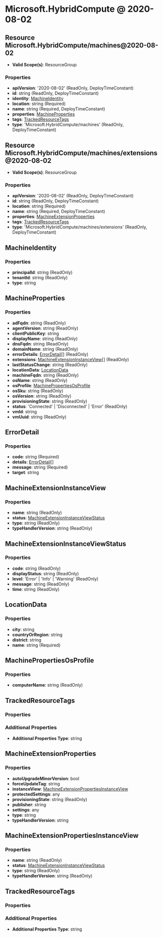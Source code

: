# Microsoft.HybridCompute @ 2020-08-02

## Resource Microsoft.HybridCompute/machines@2020-08-02
* **Valid Scope(s)**: ResourceGroup
### Properties
* **apiVersion**: '2020-08-02' (ReadOnly, DeployTimeConstant)
* **id**: string (ReadOnly, DeployTimeConstant)
* **identity**: [MachineIdentity](#machineidentity)
* **location**: string (Required)
* **name**: string (Required, DeployTimeConstant)
* **properties**: [MachineProperties](#machineproperties)
* **tags**: [TrackedResourceTags](#trackedresourcetags)
* **type**: 'Microsoft.HybridCompute/machines' (ReadOnly, DeployTimeConstant)

## Resource Microsoft.HybridCompute/machines/extensions@2020-08-02
* **Valid Scope(s)**: ResourceGroup
### Properties
* **apiVersion**: '2020-08-02' (ReadOnly, DeployTimeConstant)
* **id**: string (ReadOnly, DeployTimeConstant)
* **location**: string (Required)
* **name**: string (Required, DeployTimeConstant)
* **properties**: [MachineExtensionProperties](#machineextensionproperties)
* **tags**: [TrackedResourceTags](#trackedresourcetags)
* **type**: 'Microsoft.HybridCompute/machines/extensions' (ReadOnly, DeployTimeConstant)

## MachineIdentity
### Properties
* **principalId**: string (ReadOnly)
* **tenantId**: string (ReadOnly)
* **type**: string

## MachineProperties
### Properties
* **adFqdn**: string (ReadOnly)
* **agentVersion**: string (ReadOnly)
* **clientPublicKey**: string
* **displayName**: string (ReadOnly)
* **dnsFqdn**: string (ReadOnly)
* **domainName**: string (ReadOnly)
* **errorDetails**: [ErrorDetail](#errordetail)[] (ReadOnly)
* **extensions**: [MachineExtensionInstanceView](#machineextensioninstanceview)[] (ReadOnly)
* **lastStatusChange**: string (ReadOnly)
* **locationData**: [LocationData](#locationdata)
* **machineFqdn**: string (ReadOnly)
* **osName**: string (ReadOnly)
* **osProfile**: [MachinePropertiesOsProfile](#machinepropertiesosprofile)
* **osSku**: string (ReadOnly)
* **osVersion**: string (ReadOnly)
* **provisioningState**: string (ReadOnly)
* **status**: 'Connected' | 'Disconnected' | 'Error' (ReadOnly)
* **vmId**: string
* **vmUuid**: string (ReadOnly)

## ErrorDetail
### Properties
* **code**: string (Required)
* **details**: [ErrorDetail](#errordetail)[]
* **message**: string (Required)
* **target**: string

## MachineExtensionInstanceView
### Properties
* **name**: string (ReadOnly)
* **status**: [MachineExtensionInstanceViewStatus](#machineextensioninstanceviewstatus)
* **type**: string (ReadOnly)
* **typeHandlerVersion**: string (ReadOnly)

## MachineExtensionInstanceViewStatus
### Properties
* **code**: string (ReadOnly)
* **displayStatus**: string (ReadOnly)
* **level**: 'Error' | 'Info' | 'Warning' (ReadOnly)
* **message**: string (ReadOnly)
* **time**: string (ReadOnly)

## LocationData
### Properties
* **city**: string
* **countryOrRegion**: string
* **district**: string
* **name**: string (Required)

## MachinePropertiesOsProfile
### Properties
* **computerName**: string (ReadOnly)

## TrackedResourceTags
### Properties
### Additional Properties
* **Additional Properties Type**: string

## MachineExtensionProperties
### Properties
* **autoUpgradeMinorVersion**: bool
* **forceUpdateTag**: string
* **instanceView**: [MachineExtensionPropertiesInstanceView](#machineextensionpropertiesinstanceview)
* **protectedSettings**: any
* **provisioningState**: string (ReadOnly)
* **publisher**: string
* **settings**: any
* **type**: string
* **typeHandlerVersion**: string

## MachineExtensionPropertiesInstanceView
### Properties
* **name**: string (ReadOnly)
* **status**: [MachineExtensionInstanceViewStatus](#machineextensioninstanceviewstatus)
* **type**: string (ReadOnly)
* **typeHandlerVersion**: string (ReadOnly)

## TrackedResourceTags
### Properties
### Additional Properties
* **Additional Properties Type**: string

